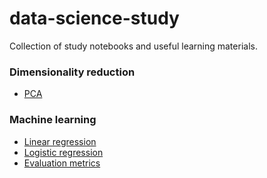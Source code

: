 # data-science-study
Collection of study notebooks and useful learning materials.
### Dimensionality reduction
- [PCA](https://github.com/disney-snoopy/data-science-study/blob/master/dimensionality_reduction/pca.ipynb)

### Machine learning
- [Linear regression](https://github.com/disney-snoopy/data-science-study/blob/master/machine-learning/Linear%20Regression%20-%20Basics.ipynb)
- [Logistic regression](https://github.com/disney-snoopy/data-science-study/blob/master/machine-learning/Logistic_regression.ipynb)
- [Evaluation metrics](https://github.com/disney-snoopy/data-science-study/blob/master/machine-learning/Evaluation%20Metrics.ipynb)

